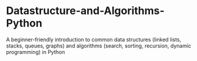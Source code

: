 # Datastructure-and-Algorithms-Python
A beginner-friendly introduction to common data structures (linked lists, stacks, queues, graphs) and algorithms (search, sorting, recursion, dynamic programming) in Python
